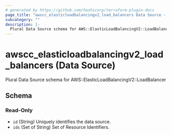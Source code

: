 ```yaml
---
# generated by https://github.com/hashicorp/terraform-plugin-docs
page_title: "awscc_elasticloadbalancingv2_load_balancers Data Source - terraform-provider-awscc"
subcategory: ""
description: |-
  Plural Data Source schema for AWS::ElasticLoadBalancingV2::LoadBalancer
---
```


# awscc_elasticloadbalancingv2_load_balancers (Data Source)

Plural Data Source schema for AWS::ElasticLoadBalancingV2::LoadBalancer



<!-- schema generated by tfplugindocs -->
## Schema

### Read-Only

- `id` (String) Uniquely identifies the data source.
- `ids` (Set of String) Set of Resource Identifiers.
